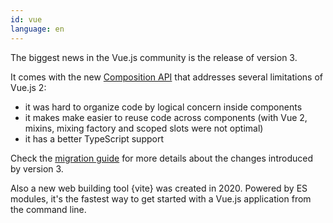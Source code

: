 ```yaml
---
id: vue
language: en
---
```


The biggest news in the Vue.js community is the release of version 3.

It comes with the new [Composition API](https://v3.vuejs.org/api/composition-api.html) that addresses several limitations of Vue.js 2:

- it was hard to organize code by logical concern inside components
- it makes make easier to reuse code across components (with Vue 2, mixins, mixing factory and scoped slots were not optimal)
- it has a better TypeScript support

Check the [migration guide](https://v3.vuejs.org/guide/migration/introduction.html) for more details about the changes introduced by version 3.

Also a new web building tool {vite} was created in 2020. Powered by ES modules, it's the fastest way to get started with a Vue.js application from the command line.
